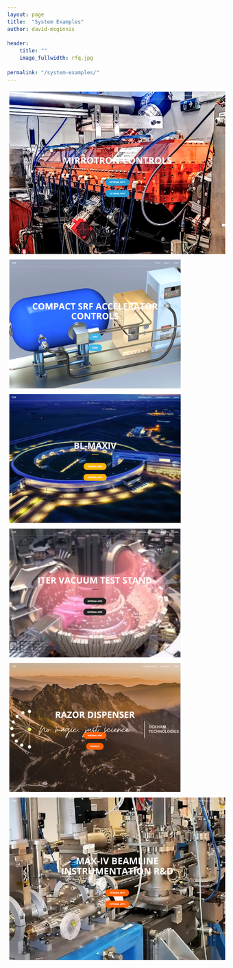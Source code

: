 ```yaml
---
layout: page
title:  "System Examples"
author: david-mcginnis

header:
    title: ""
    image_fullwidth: rfq.jpg

permalink: "/system-examples/"
---
```

<div class="row">
    <div class="large-6 columns">
        <a href="https://www.bl-mirrotron.com"><img src="/images/systemSplash/mirrotronSplash.png" style="border: 5px solid #fff;"></a>
    </div>
    <div class="large-6 columns">
        <a href="https://bl-fermi-01.app/"><img src="/images/systemSplash/FermilabSplash.png" style="border: 5px solid #fff;"></a>
    </div>
</div>
<div class="row t10" >
    <div class="large-6 columns">
        <a href="https://bl-maxiv.se/"><img src="/images/systemSplash/maxivSplash.png" style="border: 5px solid #fff;"></a>
    </div>
    <div class="large-6 columns">
        <a href="https://bl-iter-01.org/"><img src="/images/systemSplash/iterSplash.png" style="border: 5px solid #fff;"></a>
    </div>
</div>
<div class="row  t10">
    <div class="large-6 columns">
        <a href="https://ockhams-razorblade-01.com/"><img src="/images/systemSplash/razorSplash.png" style="border: 5px solid #fff;"></a>
    </div>
    <div class="large-6 columns">
        <a href="https://bl-maxiv-02.app/"><img src="/images/systemSplash/maxivInstSpalsh.png" style="border: 5px solid #fff;"></a>
    </div>
</div>
